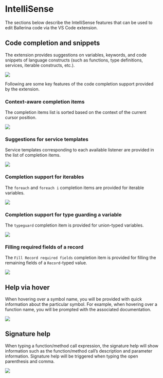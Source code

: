 # IntelliSense

The sections below describe the IntelliSense features that can be used to edit Ballerina code via the VS Code extension.

## Code completion and snippets
The extension provides suggestions on variables, keywords, and code snippets of language constructs (such as functions, type definitions, services, iterable constructs, etc.).

<img src="/learn/images/vs-code-extension/edit-the-code/intellisense/code-completion.gif" class="cInlineImage-full"/>

Following are some key features of the code completion support provided by the extension.

### Context-aware completion items
The completion items list is sorted based on the context of the current cursor position.

<img src="/learn/images/vs-code-extension/edit-the-code/intellisense/context-aware-completions.gif" class="cInlineImage-full"/>

### Suggestions for service templates
Service templates corresponding to each available listener are provided in the list of completion items.

<img src="/learn/images/vs-code-extension/edit-the-code/intellisense/service-template-completion.gif" class="cInlineImage-full"/>

### Completion support for iterables
The `foreach` and `foreach i` completion items are provided for iterable variables.

<img src="/learn/images/vs-code-extension/edit-the-code/intellisense/foreach-completion.gif" class="cInlineImage-full"/>

### Completion support for type guarding a variable
The `typeguard` completion item is provided for union-typed variables.

<img src="/learn/images/vs-code-extension/edit-the-code/intellisense/type-guard-completion.gif" class="cInlineImage-full"/>

### Filling required fields of a record
The `Fill Record required fields` completion item is provided for filling the remaining fields of a `Record`-typed value.

<img src="/learn/images/vs-code-extension/edit-the-code/intellisense/fill-req-fileds-completion.gif" class="cInlineImage-full"/>

## Help via hover
When hovering over a symbol name, you will be provided with quick information about the particular symbol. For example, when hovering over a function name, you will be prompted with the associated documentation.

<img src="/learn/images/vs-code-extension/edit-the-code/intellisense/symbol-information-on-hover.gif" class="cInlineImage-full"/>

## Signature help
When typing a function/method call expression, the signature help will show information such as the function/method call’s description and parameter information. Signature help will be triggered when typing the open parenthesis and comma.

<img src="/learn/images/vs-code-extension/edit-the-code/intellisense/signature-help.gif" class="cInlineImage-full"/>
